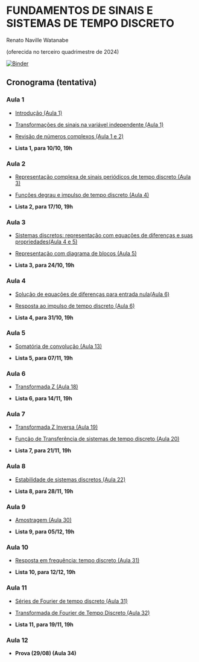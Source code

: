 # FUNDAMENTOS DE SINAIS E SISTEMAS DE TEMPO DISCRETO

Renato Naville Watanabe

(oferecida no terceiro quadrimestre de 2024)

[![Binder](https://mybinder.org/badge_logo.svg)](https://mybinder.org/v2/gh/rnwatanabe/SistemasESinais/HEAD)

## Cronograma (tentativa)

### Aula 1

- [Introdução (Aula 1)](Introducao.ipynb)
- [Transformações de sinais na variável independente (Aula 1)](TransfVarIndep.ipynb)
- [Revisão de números complexos (Aula 1 e 2)](NumerosComplexos.ipynb)


- **Lista 1, para 10/10, 19h**

### Aula 2

- [Representação complexa de sinais periódicos de tempo discreto (Aula 3)](RepresentacaoComplexaDiscreta.ipynb)
- [Funções degrau e impulso de tempo discreto (Aula 4)](DegrauImpulsoDiscreto.ipynb)


- **Lista 2, para 17/10, 19h**

### Aula 3

- [Sistemas discretos: representação com equações de diferenças e suas propriedades(Aula 4 e 5)](SistemasDiscretos.ipynb)
- [Representação com diagrama de blocos (Aula 5)](DiagBlocoDisc.ipynb)


- **Lista 3, para 24/10, 19h**

### Aula 4

- [Solução de equações de diferenças para entrada nula(Aula 6)](Soleqdiferenca.ipynb)
- [Resposta ao impulso de tempo discreto (Aula 6)](RespostaImpulsoDiscreta.ipynb)


- **Lista 4, para 31/10, 19h**

### Aula 5

- [Somatória de convolução (Aula 13)](SomatoriaConvolução.ipynb)


- **Lista 5, para 07/11, 19h**

### Aula 6

- [Transformada Z (Aula 18)](TransformadaZ.ipynb)
  
- **Lista 6, para 14/11, 19h**

### Aula 7

- [Transformada Z Inversa (Aula 19)](TransformadaZInversa.ipynb)
- [Função de Transferência de sistemas de tempo discreto (Aula 20)](FuncaoTransferenciaDiscreto.ipynb)


- **Lista 7, para 21/11, 19h**

### Aula 8

- [Estabilidade de sistemas discretos (Aula 22)](EstabilidadeDiscreto.ipynb)

- **Lista 8, para 28/11, 19h**


### Aula 9

- [Amostragem (Aula 30)](Amostragem.ipynb)

- **Lista 9, para 05/12, 19h**


### Aula 10

- [Resposta em frequência: tempo discreto (Aula 31)](RespostaFrequênciaDiscreto.ipynb)


- **Lista 10, para 12/12, 19h**

### Aula 11

- [Séries de Fourier de tempo discreto (Aula 31)](SerieFourierContinuo.ipynb)
- [Transformada de Fourier de Tempo Discreto (Aula 32)](TransformadaFourierTempoDiscreto.ipynb)
 
- **Lista 11, para 19/11, 19h**


### Aula 12

- **Prova (29/08) (Aula 34)**

